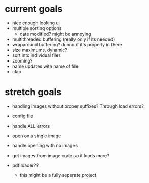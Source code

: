 # current goals
- nice enough looking ui
- multiple sorting options
    - date modified?  might be annoying
- multithreaded buffering (really only if its needed)
- wraparound buffering? dunno if it's properly in there
- size maximums, dynamic?
- sort into individual files
- zooming?
- name updates with name of file
- clap

# stretch goals
- handling images without proper suffixes? Through load errors?
- config file
- handle ALL errors
- open on a single image
- handle opening with no images
- get images from image crate so it loads more?

- pdf loader??
    - this might be a fully seperate project
